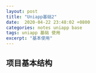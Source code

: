 ```yaml
---
layout: post
title: "Uniapp基础2"
date:  2020-04-22 23:48:02 +0800
categories: notes uniapp base
tags: uniapp 基础 使用
excerpt: "基本使用"
---
```


## 项目基本结构

